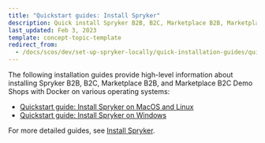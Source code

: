 ```yaml
---
title: "Quickstart guides: Install Spryker"
description: Quick install Spryker B2B, B2C, Marketplace B2B, Marketplace B2C
last_updated: Feb 3, 2023
template: concept-topic-template
redirect_from:
  - /docs/scos/dev/set-up-spryker-locally/quick-installation-guides/quick-installation-guides.html
---
```


The following installation guides provide high-level information about installing Spryker B2B, B2C, Marketplace B2B, and Marketplace B2C Demo Shops with Docker on various operating systems:

- [Quickstart guide: Install Spryker on MacOS and Linux](/docs/scos/dev/set-up-spryker-locally/quickstart-guides-install-spryker/quickstart-guide-install-spryker-on-macos-and-linux.html)
- [Quickstart guide: Install Spryker on Windows](/docs/scos/dev/set-up-spryker-locally/quickstart-guides-install-spryker/quickstart-guide-install-spryker-on-windows.html)

For more detailed guides, see [Install Spryker](/docs/scos/dev/set-up-spryker-locally/install-spryker/installing-spryker-with-docker.html#prerequisites).
